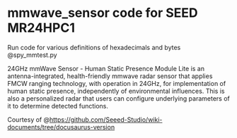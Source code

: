 # mmwave_sensor code for SEED MR24HPC1 


Run code for various definitions of hexadecimals and bytes @spy_mmtest.py




24GHz mmWave Sensor - Human Static Presence Module Lite is an antenna-integrated, health-friendly mmwave radar sensor that applies FMCW ranging technology, with operation in 24GHz, for implementation of human static presence, independently of environmental influences. This is also a personalized radar that users can configure underlying parameters of it to determine detected functions.


Courtesy of @https://github.com/Seeed-Studio/wiki-documents/tree/docusaurus-version

